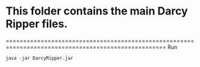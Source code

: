 # This folder contains the main Darcy Ripper files.
====================================================================================================
Run 
~~~ to start...
java -jar DarcyRipper.jar
~~~
